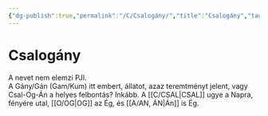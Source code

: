 ```yaml
---
{"dg-publish":true,"permalink":"/C/Csalogány/","title":"Csalogány","tags":["formatlooksokayonsmallerfiles"],"created":"2023-10-18T08:45","updated":"2023-10-18T08:45"}
---
```



# Csalogány

A nevet nem elemzi PJI.   
A Gány/Gán (Gam/Kum) itt embert, állatot, azaz teremtményt jelent, vagy Csal-Og-Án a helyes felbontás? Inkább. A [[C/CSAL\|CSAL]] ugye a Napra, fényére utal, [[O/OG\|OG]] az Ég, és [[A/AN, ÁN\|Án]] is Ég.  